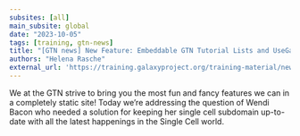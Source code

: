 ```yaml
---
subsites: [all]
main_subsite: global
date: "2023-10-05"
tags: [training, gtn-news]
title: "[GTN news] New Feature: Embeddable GTN Tutorial Lists and UseGalaxy Workflow List Widgets"
authors: "Helena Rasche"
external_url: 'https://training.galaxyproject.org/training-material/news/2023/10/05/wendi.html'
---
```


We at the GTN strive to bring you the most fun and fancy features we can in a completely static site! Today we’re addressing the question of Wendi Bacon who needed a solution for keeping her single cell subdomain up-to-date with all the latest happenings in the Single Cell world.


